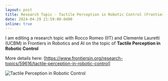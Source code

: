 ```yaml
---
layout: post
title: Research Topic - Tactile Perception in Robotic Control (Frontiers in Robotics and AI)
date: 2024-04-29 21:59:00-0400
inline: true
---
```


I am editing a research topic with Rocco Romeo (IIT) and Clemente Lauretti (UCBM) in Frontiers in Robotics and AI on the topic of **Tactile Perception in Robotic Control**

More details here: [https://www.frontiersin.org/research-topics/59616/tactile-perception-in-robotic-control]

![Tactile Perception in Robotic Control](https://www.frontiersin.org/files/special%20topics/59616/thumb_400.jpg)
